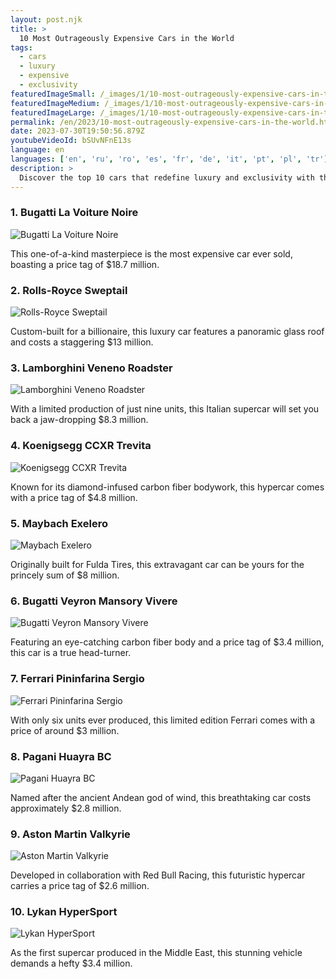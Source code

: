 ```yaml
---
layout: post.njk
title: >
  10 Most Outrageously Expensive Cars in the World
tags:
  - cars
  - luxury
  - expensive
  - exclusivity
featuredImageSmall: /_images/1/10-most-outrageously-expensive-cars-in-the-world-cover-en-small.webp
featuredImageMedium: /_images/1/10-most-outrageously-expensive-cars-in-the-world-cover-en-medium.webp
featuredImageLarge: /_images/1/10-most-outrageously-expensive-cars-in-the-world-cover-en-large.webp
permalink: /en/2023/10-most-outrageously-expensive-cars-in-the-world.html
date: 2023-07-30T19:50:56.879Z
youtubeVideoId: bSUvNFnE13s
language: en
languages: ['en', 'ru', 'ro', 'es', 'fr', 'de', 'it', 'pt', 'pl', 'tr']
description: >
  Discover the top 10 cars that redefine luxury and exclusivity with their mind-boggling price tags.
---
```


### 1. Bugatti La Voiture Noire

![Bugatti La Voiture Noire](/_images/8/8027c959273c69d108658e87b17b110f-medium.webp)

This one-of-a-kind masterpiece is the most expensive car ever sold, boasting a price tag of $18.7 million.

### 2. Rolls-Royce Sweptail

![Rolls-Royce Sweptail](/_images/9/9e9dd5f85089733e4e6c2c813c7c89c9-medium.webp)

Custom-built for a billionaire, this luxury car features a panoramic glass roof and costs a staggering $13 million.

### 3. Lamborghini Veneno Roadster

![Lamborghini Veneno Roadster](/_images/e/e1b28a7ead3889b36a2bf0406d405936-medium.webp)

With a limited production of just nine units, this Italian supercar will set you back a jaw-dropping $8.3 million.

### 4. Koenigsegg CCXR Trevita

![Koenigsegg CCXR Trevita](/_images/a/abeaa7c1ecbdd3b0f3fe34373158010e-medium.webp)

Known for its diamond-infused carbon fiber bodywork, this hypercar comes with a price tag of $4.8 million.

### 5. Maybach Exelero

![Maybach Exelero](/_images/d/ddf96465e0769a8b8208abf1cfc26f32-medium.webp)

Originally built for Fulda Tires, this extravagant car can be yours for the princely sum of $8 million.

### 6. Bugatti Veyron Mansory Vivere

![Bugatti Veyron Mansory Vivere](/_images/7/70ae89df813140eadfc0a059276c9b28-medium.webp)

Featuring an eye-catching carbon fiber body and a price tag of $3.4 million, this car is a true head-turner.

### 7. Ferrari Pininfarina Sergio

![Ferrari Pininfarina Sergio](/_images/b/bc9209f69ab13df1df3e764c1a689764-medium.webp)

With only six units ever produced, this limited edition Ferrari comes with a price of around $3 million.

### 8. Pagani Huayra BC

![Pagani Huayra BC](/_images/d/d64cba01d598ac53964bc7935fa5048f-medium.webp)

Named after the ancient Andean god of wind, this breathtaking car costs approximately $2.8 million.

### 9. Aston Martin Valkyrie

![Aston Martin Valkyrie](/_images/5/56a73032482d18c3cb7867a776cfeda0-medium.webp)

Developed in collaboration with Red Bull Racing, this futuristic hypercar carries a price tag of $2.6 million.

### 10. Lykan HyperSport

![Lykan HyperSport](/_images/0/09eca429ee0b0efe1242dc8f15f1fd63-medium.webp)

As the first supercar produced in the Middle East, this stunning vehicle demands a hefty $3.4 million.

